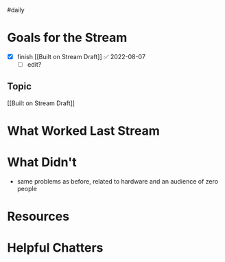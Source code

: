 #daily

# Goals for the Stream

- [x] finish [[Built on Stream Draft]] ✅ 2022-08-07
	- [ ] edit?

## Topic

[[Built on Stream Draft]]

# What Worked Last Stream

# What Didn't

- same problems as before, related to hardware and an audience of zero people

# Resources

# Helpful Chatters

